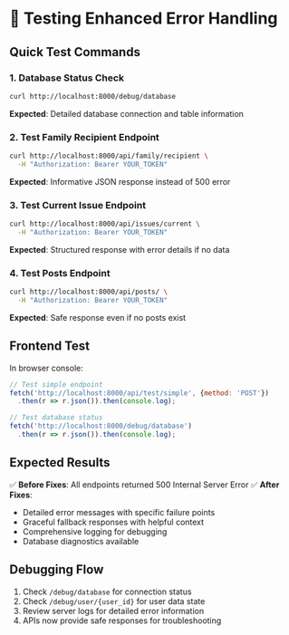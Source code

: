 # 🧪 Testing Enhanced Error Handling

## Quick Test Commands

### 1. Database Status Check
```bash
curl http://localhost:8000/debug/database
```
**Expected**: Detailed database connection and table information

### 2. Test Family Recipient Endpoint
```bash
curl http://localhost:8000/api/family/recipient \
  -H "Authorization: Bearer YOUR_TOKEN"
```
**Expected**: Informative JSON response instead of 500 error

### 3. Test Current Issue Endpoint  
```bash
curl http://localhost:8000/api/issues/current \
  -H "Authorization: Bearer YOUR_TOKEN"
```
**Expected**: Structured response with error details if no data

### 4. Test Posts Endpoint
```bash
curl http://localhost:8000/api/posts/ \
  -H "Authorization: Bearer YOUR_TOKEN"
```
**Expected**: Safe response even if no posts exist

## Frontend Test
In browser console:
```javascript
// Test simple endpoint
fetch('http://localhost:8000/api/test/simple', {method: 'POST'})
  .then(r => r.json()).then(console.log);

// Test database status
fetch('http://localhost:8000/debug/database')
  .then(r => r.json()).then(console.log);
```

## Expected Results

✅ **Before Fixes**: All endpoints returned 500 Internal Server Error
✅ **After Fixes**: 
- Detailed error messages with specific failure points
- Graceful fallback responses with helpful context
- Comprehensive logging for debugging
- Database diagnostics available

## Debugging Flow

1. Check `/debug/database` for connection status
2. Check `/debug/user/{user_id}` for user data state  
3. Review server logs for detailed error information
4. APIs now provide safe responses for troubleshooting